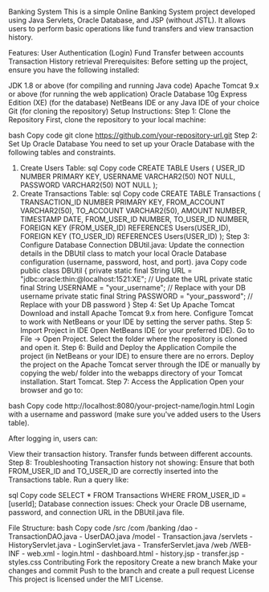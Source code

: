 Banking System
This is a simple Online Banking System project developed using Java Servlets, Oracle Database, and JSP (without JSTL). It allows users to perform basic operations like fund transfers and view transaction history.

Features:
User Authentication (Login)
Fund Transfer between accounts
Transaction History retrieval
Prerequisites:
Before setting up the project, ensure you have the following installed:

JDK 1.8 or above (for compiling and running Java code)
Apache Tomcat 9.x or above (for running the web application)
Oracle Database 10g Express Edition (XE) (for the database)
NetBeans IDE or any Java IDE of your choice
Git (for cloning the repository)
Setup Instructions:
Step 1: Clone the Repository
First, clone the repository to your local machine:

bash
Copy code
git clone https://github.com/your-repository-url.git
Step 2: Set Up Oracle Database
You need to set up your Oracle Database with the following tables and constraints.

1. Create Users Table:
sql
Copy code
CREATE TABLE Users (
    USER_ID NUMBER PRIMARY KEY,
    USERNAME VARCHAR2(50) NOT NULL,
    PASSWORD VARCHAR2(50) NOT NULL
);
2. Create Transactions Table:
sql
Copy code
CREATE TABLE Transactions (
    TRANSACTION_ID NUMBER PRIMARY KEY,
    FROM_ACCOUNT VARCHAR2(50),
    TO_ACCOUNT VARCHAR2(50),
    AMOUNT NUMBER,
    TIMESTAMP DATE,
    FROM_USER_ID NUMBER,
    TO_USER_ID NUMBER,
    FOREIGN KEY (FROM_USER_ID) REFERENCES Users(USER_ID),
    FOREIGN KEY (TO_USER_ID) REFERENCES Users(USER_ID)
);
Step 3: Configure Database Connection
DBUtil.java: Update the connection details in the DBUtil class to match your local Oracle Database configuration (username, password, host, and port).
java
Copy code
public class DBUtil {
    private static final String URL = "jdbc:oracle:thin:@localhost:1521:XE";  // Update the URL
    private static final String USERNAME = "your_username"; // Replace with your DB username
    private static final String PASSWORD = "your_password"; // Replace with your DB password
}
Step 4: Set Up Apache Tomcat
Download and install Apache Tomcat 9.x from here.
Configure Tomcat to work with NetBeans or your IDE by setting the server paths.
Step 5: Import Project in IDE
Open NetBeans IDE (or your preferred IDE).
Go to File → Open Project.
Select the folder where the repository is cloned and open it.
Step 6: Build and Deploy the Application
Compile the project (in NetBeans or your IDE) to ensure there are no errors.
Deploy the project on the Apache Tomcat server through the IDE or manually by copying the web/ folder into the webapps directory of your Tomcat installation.
Start Tomcat.
Step 7: Access the Application
Open your browser and go to:

bash
Copy code
http://localhost:8080/your-project-name/login.html
Login with a username and password (make sure you've added users to the Users table).

After logging in, users can:

View their transaction history.
Transfer funds between different accounts.
Step 8: Troubleshooting
Transaction history not showing: Ensure that both FROM_USER_ID and TO_USER_ID are correctly inserted into the Transactions table. Run a query like:

sql
Copy code
SELECT * FROM Transactions WHERE FROM_USER_ID = [userId];
Database connection issues: Check your Oracle DB username, password, and connection URL in the DBUtil.java file.

File Structure:
bash
Copy code
/src
  /com
    /banking
      /dao
        - TransactionDAO.java
        - UserDAO.java
      /model
        - Transaction.java
      /servlets
        - HistoryServlet.java
        - LoginServlet.java
        - TransferServlet.java
  /web
    /WEB-INF
      - web.xml
    - login.html
    - dashboard.html
    - history.jsp
    - transfer.jsp
    - styles.css
Contributing
Fork the repository
Create a new branch
Make your changes and commit
Push to the branch and create a pull request
License
This project is licensed under the MIT License.
